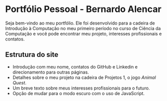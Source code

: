 # Portfólio Pessoal - Bernardo Alencar

Seja bem-vindo ao meu portfólio. Ele foi desenvolvido para a cadeira de Introdução à Computação no meu primeiro período no curso de Ciência da Computação e você pode encontrar meu projeto, interesses profissionais e contatos.

## Estrutura do site

- Introdução com meu nome, contatos do GitHub e Linkedin e direcionamento para outras páginas.  
- Detalhes sobre o meu projeto na cadeira de Projetos 1, o jogo *Animal Quest*.  
- Um breve texto sobre meus interesses profissionais para o futuro.  
- Opção de mudar para o modo escuro com o uso de JavaScript.
